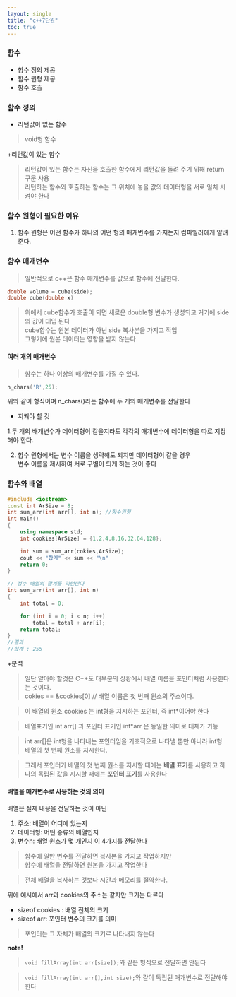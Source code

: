 ```yaml
---
layout: single
title: "c++7단원"
toc: true
---
```


### 함수
+ 함수 정의 제공
+ 함수 원형 제공
+ 함수 호출

### 함수 정의
+ 리턴값이 없는 함수
> void형 함수

+리턴값이 있는 함수
> 리턴값이 있는 함수는 자신을 호출한 함수에게 리턴값을 돌려 주기 위해 return 구문 사용
> <br> 리턴하는 함수와 호출하는 함수는 그 위치에 놓을 값의 데이터형을 서로 일치 시켜야 한다

### 함수 원형이 필요한 이유
1. 함수 원형은 어떤 함수가 하나의 어떤 형의 매개변수를 가지는지 컴파일러에게 알려준다.

### 함수 매개변수
> 일반적으로 c++은 함수 매개변수를 값으로 함수에 전달한다.

```c++
double volume = cube(side);
double cube(double x)
```

>위에서 cube함수가 호출이 되면 새로운 double형 변수가 생성되고 거기에 side의 값이 대입 된다
<br> cube함수는 원본 데이터가 아닌 side 복사본을 가지고 작업 <br>
그렇기에 원본 데이터는 영향을 받지 않는다

#### 여러 개의 매개변수
> 함수는 하나 이상의 매개변수를 가질 수 있다.
```c++
n_chars('R',25);
```
위와 같이 형식이며 n_chars()라는 함수에 두 개의 매개변수를 전달한다

+ 지켜야 할 것

1.두 개의 배개변수가 데이터형이 같을지라도 각각의 매개변수에 데이터형을 따로 지정해야 한다. <br>

2. 함수 원형에서는 변수 이름을 생략해도 되지만 데이터형이 같을 경우 <br>
변수 이름을 제시하여 서로 구별이 되게 하는 것이 좋다

### 함수와 배열
```c++
#include <iostream>
const int ArSize = 8;
int sum_arr(int arr[], int n); //함수원형
int main()
{
    using namespace std;
    int cookies[ArSize] = {1,2,4,8,16,32,64,128};

    int sum = sum_arr(cokies,ArSize);
    cout << "합계" << sum << "\n"
    return 0;
}

// 정수 배열의 합계를 리턴한다
int sum_arr(int arr[], int n)
{
    int total = 0;

    for (int i = 0; i < n; i++)
        total = total + arr[i];
    return total;
}
//결과
//합계 : 255
```

+분석
> 일단 알아야 할것은 C++도 대부분의 상황에서 배열 이름을 포인터처럼 사용한다는 것이다.
<br> cokies == &cookies[0] // 배열 이름은 첫 번째 원소의 주소이다.

> 이 배열의 원소 cookies 는 int형을 지시하는 포인터, 즉 int*이어야 한다

> 배열표기인 int arr[] 과 포인터 표기인 int*arr 은 동일한 의미로 대체가 가능

>int arr[]은 int형을 나타내는 포인터임을 기호적으로 나타낼 뿐만 아니라 int형 배열의 첫 번째 원소를 지시한다.

>그래서 포인터가 배열의 첫 번째 원소를 지시할 때에는 **배열 표기**를 사용하고 하나의 독립된 값을 지시할 때에는 **포인터 표기**를 사용한다

#### 배열을 매개변수로 사용하는 것의 의미
배열은 실제 내용을 전달하는 것이 아닌 
1. 주소: 배열이 어디에 있는지
2. 데이터형: 어떤 종류의 배열인지
3. 변수n: 배열 원소가 몇 개인지
이 4가지를 전달한다
> 함수에 일반 변수를 전달하면 복사본을 가지고 작업하지만 <br>
함수에 배열을 전달하면 원본을 가지고 작업한다

> 전체 배열을 복사하는 것보다 시간과 메모리를 절약한다.

위에 예시에서 arr과 cookies의 주소는 같지만 크기는 다르다
+ sizeof cookies : 배열 전체의 크기
+ sizeof arr: 포인터 변수의 크기를 의미 
>포인터는 그 자체가 배열의 크기르 나타내지 않는다

**note!**
> ```void fillArray(int arr[size]);```와 같은 형식으로
전달하면 안된다

> ```void fillArray(int arr[],int size);```와 같이 독립된 매개변수로 전달해야 한다
